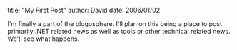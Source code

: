 
title: "My First Post"
author: David
date: 2006/01/02


<p>I'm finally a part of the blogosphere. I'll plan on this being a place to 
post primarily .NET related news as well as tools or other technical related 
news. We'll see what happens.</p>
